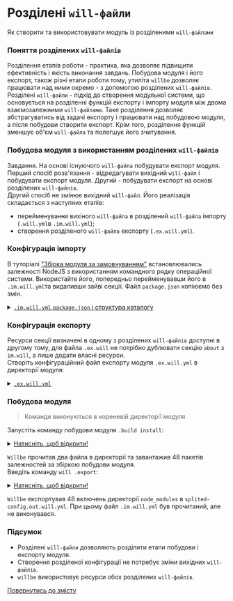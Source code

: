 # Розділені `will-файли`

Як створити та використовувати модуль із розділеними `will-файлами`

### <a name="split-file-structure"></a> Поняття розділених `will-файлів`
Розділення етапів роботи - практика, яка дозволяє підвищити ефективність і якість виконання завдань. Побудова модуля і його експорт, також різні етапи роботи тому, утиліта `willbe` дозволяє працювати над ними окремо - з допомогою розділених `will-файлів`.  
Розділені `will-файли` - підхід до створення модульної системи, що основується на розділенні функцій експорту і імпорту модуля між двома взаємозалежними `will-файлами`. Таке розділення дозволяє абстрагуватись від задачі експорту і працювати над побудовою модуля, а після побудови створити експорт. Крім того, розділення функцій зменшує об'єм `will-файла` та полегшує його зчитування.  

### <a name=""></a> Побудова модуля з використанням розділених `will-файлів`
Завдання. На основі існуючого `will-файла` побудувати експорт модуля.  
Перший спосіб розв'язання - відредагувати вихідний `will-файл` і побудувати експорт модуля. Другий - побудувати експорт на основі розділених `will-файлів`.  
Другий спосіб не змінює вихідний `will-файл`. Його реалізація складається з наступних етапів:   
- перейменування вихіного `will-файла` в розділений `will-файла` імпорту (`.will.yml`в `.im.will.yml`);  
- створення розділеного `will-файла` експорту (`.ex.will.yml`).  

### <a name="import-configuration"></a> Конфігурація імпорту  
В туторіалі ["Збірка модуля за замовчуванням"](DefaultCriterionInWillFile.md) встановлювались залежності NodeJS з використанням командного рядку операційної системи. Використайте його, попередньо перейменувавши його в `.im.will.yml`та видаливши зайві секції. Файл `package.json` копіюємо без змін.  

<details>
  <summary><u><code>.im.will.yml</code>,<code>package.json</code> і структура каталогу</u></summary>

<p><code>.im.will.yml</code></p>

```yaml

about :

  name : splited-config
  description : "Splited module config"
  version : 0.0.1

step :

  npm.install :
    currentPath : '.'
    shell : npm install

build :

  install:
    criterion :
      default : 1
    steps :
      - npm.install

```

<p><code>package.json</code></p>

``` json
{
  "name": "npmUsing",
  "dependencies": {
    "express": ""
  }
}

```

<p>Структура модуля</p>

```
defaultBuild
     ├── package.json
     └── .im.will.yml

```

</details>

### <a name="export-configuration"></a> Конфігурація експорту  
Ресурси секції визначені в одному з розділених `will-файлів` доступні в другому тому, для файла `.ex.will` не потрібно дублювати секцію `about` з `im.will`, а лише додати власні ресурси.  
Створіть конфігураційний файл експорту модуля `.ex.will.yml` в директорії модуля:

<details>
  <summary><u><code>.ex.will.yml</code></u></summary>

```yaml
path :

  out : 'out'
  fileToExport : './node_modules/*'

step  :

  export.single :
      inherit : predefined.export
      tar : 0
      export : path::fileToExport

build :

  export :
      criterion :
          default : 1
          export : 1
      steps :
          - export.single

```

<p>Структура модуля</p>

```
defaultBuild
     ├── package.json
     ├── .ex.will.yml
     └── .im.will.yml

```

</details>

### <a name="executions"></a> Побудова модуля  

> Команди виконуються в кореневій директорії модуля

Запустіть команду побудови модуля `.build install`:

<details>
  <summary><u>Натисніть, щоб відкрити!</u></summary>

```
[user@user ~]$ will .build install
...
. Read 2 will-files in 0.123s
...
Building install
 > npm install
...
added 48 packages from 36 contributors and audited 121 packages in 8.733s
found 0 vulnerabilities

  Built install in 11.712s

```

<p>Структура після завантаження</p>

```
.
├── node_modules
│         ├── ...
│         ├── ...
│
├── package.json
├── package-lock.json
├── .ex.will.yml
└── .im.will.yml

```

</details>


`Willbe` прочитав два файла в директорії та завантажив 48 пакетів залежностей за збіркою побудови модуля.  
Введіть команду `will .export`:  

<details>
  <summary><u>Натисніть, щоб відкрити!</u></summary>

```
[user@user ~]$ will .export
...
 . Read 2 will-files in 0.131s

  Exporting export
   + Write out will-file /path_to_files/out/splited-config.out.will.yml
   + Exported export with 48 files in 2.108s
  Exported export in 2.155s

```

<p>Структура після завантаження</p>

```
.
├── node_modules
│         ├── ...
│         ├── ...
│
├── out
│    ├── splited-config.out.will.yml
│
├── package.json
├── package-lock.json
├── .ex.will.yml
└── .im.will.yml

```

</details>


`Willbe` експортував 48 включень директорії `node_modules` в `splited-config.out.will.yml`. При цьому файл `.im.will.yml` був прочитаний, але не виконувався.  

### Підсумок  
- Розділені `will-файли` дозволяють розділити етапи побудови і експорту модуля.  
- Створення розділеної конфігурації не потребує зміни вихідних `will-файлів`.
- `willbe` використовує ресурси обох розділених `will-файлів`.

[Повернутись до змісту](../README.md#tutorials)

